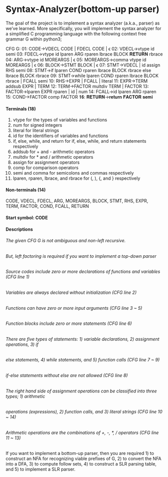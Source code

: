 # Syntax-Analyzer(bottom-up parser)
The goal of the project is to implement a syntax analyzer (a.k.a., parser) as we’ve 
learned. More specifically, you will implement the syntax analyzer for a simplified C programming 
language with the following context free grammar G within python3; 



CFG G: 
01:				CODE→VDECL	CODE	|	FDECL	CODE	|	ϵ 
02:				VDECL→vtype	id	semi 
03:				FDECL→vtype	id	lparen	ARG	rparen	lbrace	BLOCK	𝐑𝐄𝐓𝐔𝐑𝐍	rbrace 
04:				ARG→vtype	id	MOREARGS	|	ϵ 
05:				MOREARGS→comma	vtype	id	MOREARGS	|	ϵ 
06:				BLOCK→STMT	BLOCK	|	ϵ 
07:				STMT→VDECL	|	id	assign	RHS	semi 
08:				STMT→if	lparen	COND	rparen	lbrace	BLOCK	rbrace	else	lbrace	BLOCK	rbrace 
09:				STMT→while	lparen	COND	rparen	lbrace	BLOCK	rbrace	|	FCALL	semi 
10:				RHS→EXPR	|	FCALL	|	literal 
11:				EXPR→TERM	addsub	EXPR	|	TERM 
12:				TERM→FACTOR	multdiv	TERM	|	FACTOR 
13:				FACTOR→lparen	EXPR	rparen	|	id	|	num 
14:				FCALL→id	lparen	ARG	rparen 
15:				COND→FACTOR	comp	FACTOR 
𝟏𝟔:				𝐑𝐄𝐓𝐔𝐑𝐍→𝐫𝐞𝐭𝐮𝐫𝐧	𝐅𝐀𝐂𝐓𝐎𝐑	𝐬𝐞𝐦𝐢 
 
#### Terminals (18) 
1. vtype for the types of variables and functions 
2. num for signed integers 
3. literal for literal strings 
4. id for the identifiers of variables and functions 
5. if, else, while, and return for if, else, while, and return statements respectively 
6. addsub for + and - arithmetic operators 
7. multdiv for * and / arithmetic operators 
8. assign for assignment operators 
9. comp for comparison operators 
10. semi and comma for semicolons and commas respectively 
11. lparen, rparen, lbrace, and rbrace for (, ), {, and } respectively 
#### Non-terminals (14) 
CODE, VDECL, FDECL, ARG, MOREARGS, BLOCK, STMT, RHS, EXPR, TERM, FACTOR, COND, 
FCALL, RETURN 
#### Start symbol: CODE 
 
#### Descriptions 
###### The given CFG G is not ambiguous and non-left recursive.  
###### But, left factoring is required if you want to implement a top-down parser 
###### Source codes include zero or more declarations of functions and variables (CFG line 1) 
###### Variables are always declared without initialization (CFG line 2) 
###### Functions can have zero or more input arguments (CFG line 3 ~ 5) 
###### Function blocks include zero or more statements (CFG line 6) 
###### There are five types of statements: 1) variable declarations, 2) assignment operations, 3) if
###### else statements, 4) while statements, and 5) function calls (CFG line 7 ~ 9) 
###### if-else statements without else are not allowed (CFG line 8) 
###### The right hand side of assignment operations can be classified into three types; 1) arithmetic 
###### operations (expressions), 2) function calls, and 3) literal strings (CFG line 10 ~ 14) 
###### Arithmetic operations are the combinations of +, -, *, / operators (CFG line 11 ~ 13)


If you want to implement a bottom-up parser, then you are required 1) to construct an NFA 
for recognizing viable prefixes of G, 2) to convert the NFA into a DFA, 3) to compute follow 
sets, 4) to construct a SLR parsing table, and 5) to implement a SLR parser. 
 
 
